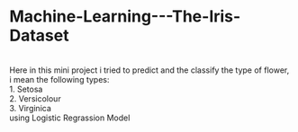 # Machine-Learning---The-Iris-Dataset
<br>
Here in this mini project i tried to predict and the classify the type of flower, i mean the following types:
<br>
1. Setosa
<br>
2. Versicolour
<br>
3. Virginica
<br> 
using Logistic Regrassion Model
